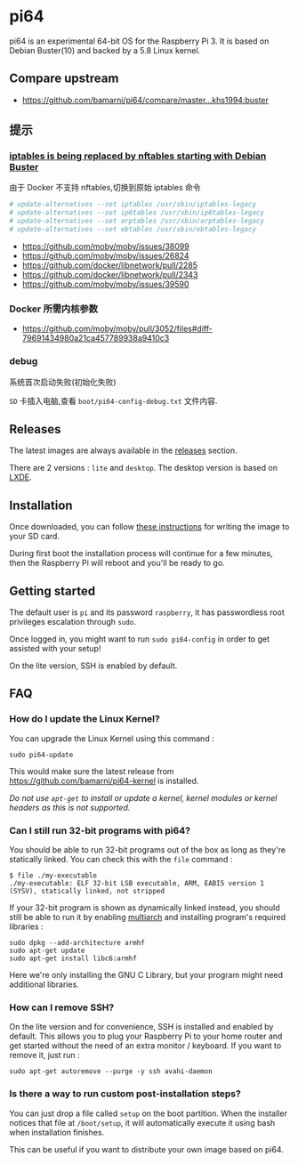 # pi64

pi64 is an experimental 64-bit OS for the Raspberry Pi 3. It is based on Debian Buster(10) and backed by a 5.8 Linux kernel.

## Compare upstream

* https://github.com/bamarni/pi64/compare/master...khs1994:buster

## 提示

### [iptables is being replaced by nftables starting with Debian Buster](https://wiki.debian.org/iptables)

由于 Docker 不支持 nftables,切换到原始 iptables 命令

```bash
# update-alternatives --set iptables /usr/sbin/iptables-legacy
# update-alternatives --set ip6tables /usr/sbin/ip6tables-legacy
# update-alternatives --set arptables /usr/sbin/arptables-legacy
# update-alternatives --set ebtables /usr/sbin/ebtables-legacy
```

* https://github.com/moby/moby/issues/38099
* https://github.com/moby/moby/issues/26824
* https://github.com/docker/libnetwork/pull/2285
* https://github.com/docker/libnetwork/pull/2343
* https://github.com/moby/moby/issues/39590

### Docker 所需内核参数

* https://github.com/moby/moby/pull/3052/files#diff-79691434980a21ca457789938a9410c3

### debug

系统首次启动失败(初始化失败)

`SD` 卡插入电脑,查看 `boot/pi64-config-debug.txt` 文件内容.

## Releases

The latest images are always available in the [releases](https://github.com/bamarni/pi64/releases) section.

There are 2 versions : `lite` and `desktop`. The desktop version is based on [LXDE](http://lxde.org/).

## Installation

Once downloaded, you can follow [these instructions](https://www.raspberrypi.org/documentation/installation/installing-images/README.md) for writing the image to your SD card.

During first boot the installation process will continue for a few minutes, then the Raspberry Pi will reboot and you'll be ready to go.

## Getting started

The default user is `pi` and its password `raspberry`, it has passwordless root privileges escalation through `sudo`.

Once logged in, you might want to run `sudo pi64-config` in order to get assisted with your setup!

On the lite version, SSH is enabled by default.

## FAQ

### How do I update the Linux Kernel?

You can upgrade the Linux Kernel using this command :

    sudo pi64-update

This would make sure the latest release from https://github.com/bamarni/pi64-kernel is installed.

*Do not use `apt-get` to install or update a kernel, kernel modules or kernel headers as this is not supported.*

### Can I still run 32-bit programs with pi64?

You should be able to run 32-bit programs out of the box as long as they're statically linked. You can check this with the `file` command :

    $ file ./my-executable
    ./my-executable: ELF 32-bit LSB executable, ARM, EABI5 version 1 (SYSV), statically linked, not stripped

If your 32-bit program is shown as dynamically linked instead, you should still be able to run it by enabling [multiarch](https://wiki.debian.org/Multiarch/HOWTO) and installing program's required libraries :

    sudo dpkg --add-architecture armhf
    sudo apt-get update
    sudo apt-get install libc6:armhf

Here we're only installing the GNU C Library, but your program might need additional libraries.

### How can I remove SSH?

On the lite version and for convenience, SSH is installed and enabled by default. This allows you to plug your Raspberry Pi to your home router and get started without the need
of an extra monitor / keyboard. If you want to remove it, just run :

    sudo apt-get autoremove --purge -y ssh avahi-daemon

### Is there a way to run custom post-installation steps?

You can just drop a file called `setup` on the boot partition. When the installer notices that file at `/boot/setup`, it will automatically execute it using bash when installation finishes.

This can be useful if you want to distribute your own image based on pi64.
